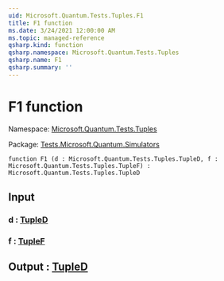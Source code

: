 ```yaml
---
uid: Microsoft.Quantum.Tests.Tuples.F1
title: F1 function
ms.date: 3/24/2021 12:00:00 AM
ms.topic: managed-reference
qsharp.kind: function
qsharp.namespace: Microsoft.Quantum.Tests.Tuples
qsharp.name: F1
qsharp.summary: ''
---
```


# F1 function

Namespace: [Microsoft.Quantum.Tests.Tuples](xref:Microsoft.Quantum.Tests.Tuples)

Package: [Tests.Microsoft.Quantum.Simulators](https://nuget.org/packages/Tests.Microsoft.Quantum.Simulators)




```qsharp
function F1 (d : Microsoft.Quantum.Tests.Tuples.TupleD, f : Microsoft.Quantum.Tests.Tuples.TupleF) : Microsoft.Quantum.Tests.Tuples.TupleD
```


## Input

### d : [TupleD](xref:Microsoft.Quantum.Tests.Tuples.TupleD)




### f : [TupleF](xref:Microsoft.Quantum.Tests.Tuples.TupleF)





## Output : [TupleD](xref:Microsoft.Quantum.Tests.Tuples.TupleD)

